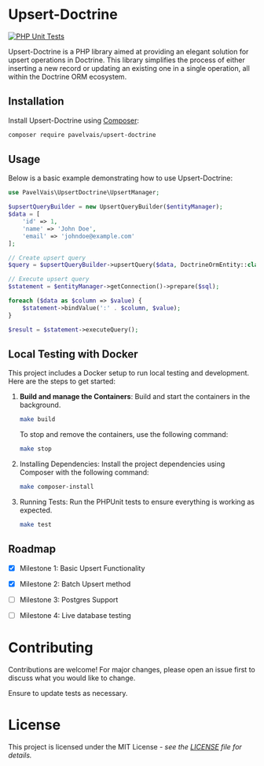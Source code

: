 # Upsert-Doctrine

[![PHP Unit Tests](https://github.com/PavelVais/upsert-doctrine/actions/workflows/php.yml/badge.svg?branch=main)](https://github.com/PavelVais/upsert-doctrine/actions/workflows/php.yml)

Upsert-Doctrine is a PHP library aimed at providing an elegant solution for upsert operations in Doctrine. 
This library simplifies the process of either inserting a new record or updating an existing one 
in a single operation, all within the Doctrine ORM ecosystem.

## Installation

Install Upsert-Doctrine using [Composer](https://getcomposer.org/):

```bash
composer require pavelvais/upsert-doctrine
```

## Usage
Below is a basic example demonstrating how to use Upsert-Doctrine:

```php
use PavelVais\UpsertDoctrine\UpsertManager;

$upsertQueryBuilder = new UpsertQueryBuilder($entityManager);
$data = [
    'id' => 1,
    'name' => 'John Doe',
    'email' => 'johndoe@example.com'
];

// Create upsert query
$query = $upsertQueryBuilder->upsertQuery($data, DoctrineOrmEntity::class);

// Execute upsert query
$statement = $entityManager->getConnection()->prepare($sql);

foreach ($data as $column => $value) {
    $statement->bindValue(':' . $column, $value);
}

$result = $statement->executeQuery();
```

## Local Testing with Docker

This project includes a Docker setup to run local testing and development. 
Here are the steps to get started:

1. **Build and manage the Containers**:
   Build and start the containers in the background.
   ```bash
   make build
    ```
   To stop and remove the containers, use the following command:
    ```bash
   make stop
    ```

2. Installing Dependencies:
   Install the project dependencies using Composer with the following command:
    ```bash
    make composer-install
    ```
3. Running Tests:
    Run the PHPUnit tests to ensure everything is working as expected.  
    ```bash
    make test
    ```


## Roadmap

- [x] Milestone 1: Basic Upsert Functionality
- [x] Milestone 2: Batch Upsert method
- [ ] Milestone 3: Postgres Support
- [ ] Milestone 4: Live database testing


# Contributing

Contributions are welcome! For major changes, please open an issue first to discuss what you would like to change.

Ensure to update tests as necessary.

# License

This project is licensed under the MIT License - _see the [LICENSE](LICENSE) file for details._

